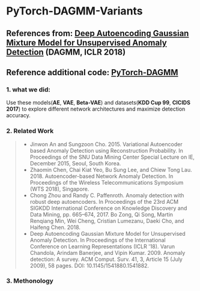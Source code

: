 # PyTorch-DAGMM-Variants

## References from:  [Deep Autoencoding Gaussian Mixture Model for Unsupervised Anomaly Detection](https://openreview.net/forum?id=BJJLHbb0-) (DAGMM, ICLR 2018)


## Reference additional code: [PyTorch-DAGMM](https://github.com/mperezcarrasco/PyTorch-DAGMM)


### 1.  what we did: 

Use these models(**AE**, **VAE**, **Beta-VAE**) and datasets(**KDD Cup 99**, **CICIDS 2017**) to explore different network architectures and maximize detection accuracy. 

### 2. Related Work

> - Jinwon An and Sungzoon Cho. 2015. Variational Autoencoder based Anomaly Detection using Reconstruction Probability. In Proceedings of the SNU Data Mining Center Special Lecture on IE, December 2015, Seoul, South Korea.
> - Zhaomin Chen, Chai Kiat Yeo, Bu Sung Lee, and Chiew Tong Lau. 2018. Autoencoder-based Network Anomaly Detection. In Proceedings of the Wireless Telecommunications Symposium (WTS 2018), Singapore.
> - Chong Zhou and Randy C. Paffenroth. Anomaly detection with robust deep autoencoders. In Proceedings of the 23rd ACM SIGKDD International Conference on Knowledge Discovery and Data Mining, pp. 665–674, 2017.
Bo Zong, Qi Song, Martin Renqiang Min, Wei Cheng, Cristian Lumezanu, Daeki Cho, and Haifeng Chen. 2018.
> - Deep Autoencoding Gaussian Mixture Model for Unsupervised Anomaly Detection. In Proceedings of the International Conference on Learning Representations (ICLR '18).
Varun Chandola, Arindam Banerjee, and Vipin Kumar. 2009. Anomaly detection: A survey. ACM Comput. Surv. 41, 3, Article 15 (July 2009), 58 pages. DOI: 10.1145/1541880.1541882.

### 3. Methonology
